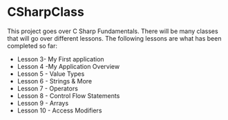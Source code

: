 # CSharpClass

This project goes over C Sharp Fundamentals.  There will be many classes that will go over different lessons.  The following lessons are what has been completed so far:

- Lesson 3- My First application
- Lesson 4 -My Application Overview
- Lesson 5 - Value Types
- Lesson 6 - Strings & More
- Lesson 7 - Operators
- Lesson 8 - Control Flow Statements
- Lesson 9 - Arrays
- Lesson 10 - Access Modifiers